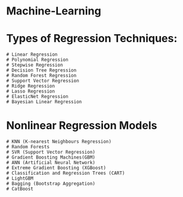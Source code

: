 # Machine-Learning
# Types of Regression Techniques:
    # Linear Regression
    # Polynomial Regression
    # Stepwise Regression
    # Decision Tree Regression
    # Random Forest Regression
    # Support Vector Regression
    # Ridge Regression
    # Lasso Regression
    # ElasticNet Regression
    # Bayesian Linear Regression
    

# Nonlinear Regression Models

    # KNN (K-nearest Neighbours Regression)                             
    # Random Forests
    # SVR (Support Vector Regression)                                  
    # Gradient Boosting Machines(GBM)
    # ANN (Artificial Neural Network)                                
    # Extreme Gradient Boosting (XGBoost)
    # Classification and Regression Trees (CART)                  
    # LightGBM  
    # Bagging (Bootstrap Aggregation)                                 
    # CatBoost
